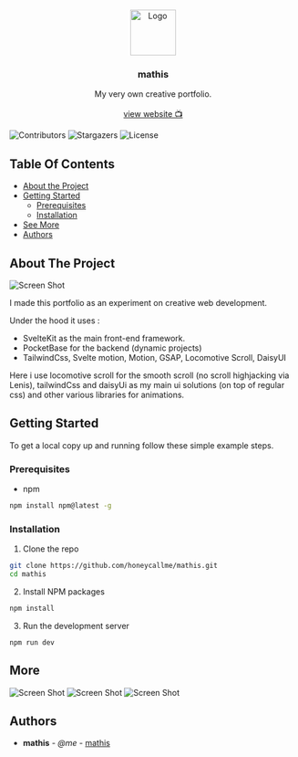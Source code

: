 <br/>
<p align="center">
  <a href="https://github.com/honeycallme/mathis">
    <img src="https://i.ibb.co/Fh4HfL3/avatar.png" alt="Logo" width="80" height="80">
  </a>

  <h3 align="center">mathis</h3>

  <p align="center">
    My very own creative portfolio.
    <br/>
    <br/>
    <a href="https://mathis.website">view website 📺</a>
    
  </p>
</p>

![Contributors](https://img.shields.io/github/contributors/honeycallme/mathis?color=dark-green) ![Stargazers](https://img.shields.io/github/stars/honeycallme/mathis?style=social) ![License](https://img.shields.io/github/license/honeycallme/mathis) 

## Table Of Contents

* [About the Project](#about-the-project)
* [Getting Started](#getting-started)
  * [Prerequisites](#prerequisites)
  * [Installation](#installation)
* [See More](#more)
* [Authors](#authors)

## About The Project

![Screen Shot](https://i.ibb.co/qMm10mc/SCR-20240314-mcou.png)

I made this portfolio as an experiment on creative web development. 

Under the hood it uses :

* SvelteKit as the main front-end framework.
* PocketBase for the backend (dynamic projects)
* TailwindCss, Svelte motion, Motion, GSAP, Locomotive Scroll, DaisyUI

Here i use locomotive scroll for the smooth scroll (no scroll highjacking via Lenis), tailwindCss and daisyUi as my main ui solutions (on top of regular css) and other various libraries for animations.

## Getting Started

To get a local copy up and running follow these simple example steps.

### Prerequisites

* npm

```sh
npm install npm@latest -g
```

### Installation

1. Clone the repo

```sh
git clone https://github.com/honeycallme/mathis.git
cd mathis
```

2. Install NPM packages

```sh
npm install
```

3. Run the development server

```JS
npm run dev
```

## More

![Screen Shot](https://i.ibb.co/jDhTn8j/SCR-20240314-mfur.jpg)
![Screen Shot](https://i.ibb.co/6gn71Yk/SCR-20240314-mghw.jpg)
![Screen Shot](https://i.ibb.co/dDdnyq7/SCR-20240314-mfql.jpg)


## Authors

* **mathis** - *@me* - [mathis](https://github.com/honeycallme)
